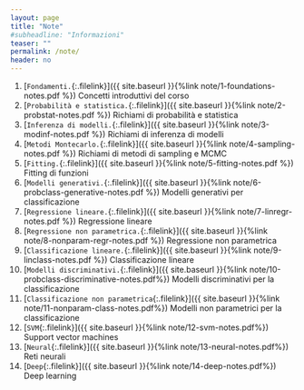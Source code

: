 ```yaml
---
layout: page
title: "Note"
#subheadline: "Informazioni"
teaser: ""
permalink: /note/
header: no
---
```


1. [`Fondamenti.`{:.filelink}]({{ site.baseurl }}{%link note/1-foundations-notes.pdf %}) Concetti introduttivi del corso
1. [`Probabilità e statistica.`{:.filelink}]({{ site.baseurl }}{%link note/2-probstat-notes.pdf %}) Richiami di probabilità e statistica
1. [`Inferenza di modelli.`{:.filelink}]({{ site.baseurl }}{%link note/3-modinf-notes.pdf %}) Richiami di inferenza di modelli
1. [`Metodi Montecarlo.`{:.filelink}]({{ site.baseurl }}{%link note/4-sampling-notes.pdf %}) Richiami di metodi di sampling e MCMC
1. [`Fitting.`{:.filelink}]({{ site.baseurl }}{%link note/5-fitting-notes.pdf %}) Fitting di funzioni
1. [`Modelli generativi.`{:.filelink}]({{ site.baseurl }}{%link note/6-probclass-generative-notes.pdf %}) Modelli generativi per classificazione
1. [`Regressione lineare.`{:.filelink}]({{ site.baseurl }}{%link note/7-linregr-notes.pdf %}) Regressione lineare
1. [`Regressione non parametrica.`{:.filelink}]({{ site.baseurl }}{%link note/8-nonparam-regr-notes.pdf %}) Regressione non parametrica
1. [`Classificazione lineare.`{:.filelink}]({{ site.baseurl }}{%link note/9-linclass-notes.pdf %}) Classificazione lineare
1. [`Modelli discriminativi.`{:.filelink}]({{ site.baseurl }}{%link note/10-probclass-discriminative-notes.pdf%}) Modelli discriminativi per la classificazione
1. [`Classificazione non parametrica`{:.filelink}]({{ site.baseurl }}{%link note/11-nonparam-class-notes.pdf%}) Modelli non parametrici per la classificazione
1. [`SVM`{:.filelink}]({{ site.baseurl }}{%link note/12-svm-notes.pdf%}) Support vector machines
1. [`Neural`{:.filelink}]({{ site.baseurl }}{%link note/13-neural-notes.pdf%}) Reti neurali
1. [`Deep`{:.filelink}]({{ site.baseurl }}{%link note/14-deep-notes.pdf%}) Deep learning